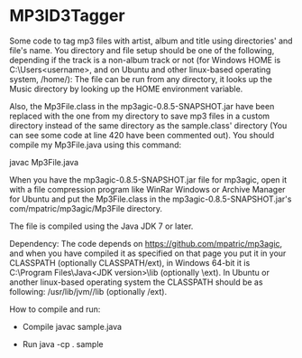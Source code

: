 # MP3ID3Tagger
Some code to tag mp3 files with artist, album and title using directories' and file's name.
You directory and file setup should be one of the following, depending if the track is a non-album track or not (for Windows HOME is C:\Users\<username>, and on Ubuntu and other linux-based operating system, /home/<username>):
The file can be run from any directory, it looks up the Music directory by looking up the HOME environment variable.

Also, the Mp3File.class in the mp3agic-0.8.5-SNAPSHOT.jar have been replaced with the one from my directory to save mp3 files in a custom directory instead of the same directory as the sample.class' directory (You can see some code at line 420 have been commented out).
You should compile my Mp3File.java using this command:

javac Mp3File.java

When you have the mp3agic-0.8.5-SNAPSHOT.jar file for mp3agic, open it with a file compression program like WinRar Windows or Archive Manager for Ubuntu and put the Mp3File.class in the mp3agic-0.8.5-SNAPSHOT.jar's com/mpatric/mp3agic/Mp3File directory.


The file is compiled using the Java JDK 7 or later.

Dependency:
The code depends on https://github.com/mpatric/mp3agic, and when you have compiled it as specified on that page you put it in your CLASSPATH (optionally CLASSPATH/ext), in Windows 64-bit it is C:\Program Files\Java\<JDK version>\lib (optionally \ext).
In Ubuntu or another linux-based operating system the CLASSPATH should be as following: /usr/lib/jvm/<JDK version>/lib (optionally /ext).

How to compile and run:
- Compile
  javac sample.java

- Run
  java -cp . sample
